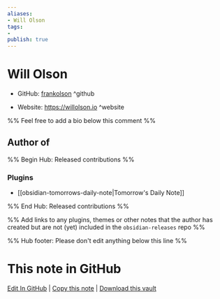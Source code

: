 ```yaml
---
aliases:
- Will Olson
tags:
- 
publish: true
---
```


# Will Olson

- GitHub: [frankolson](https://github.com/frankolson/) ^github
<!-- - Discord: `@` ^discord-->
- Website: <https://willolson.io> ^website
<!-- - [[Publish sites|Publish site]]: ^publish-->

%% Feel free to add a bio below this comment %%


## Author of

%% Begin Hub: Released contributions %%
### Plugins
- [[obsidian-tomorrows-daily-note|Tomorrow's Daily Note]]

%% End Hub: Released contributions %%

%% Add links to any plugins, themes or other notes that the author has created but are not (yet) included in the `obsidian-releases` repo %%

<!--
### Unlisted plugins
-->

<!--
### Others
-->

<!--
## Sponsor this author

- [[GitHub sponsors]]: [Sponsor @frankolson on GitHub Sponsors](https://github.com/sponsors/frankolson) ^github-sponsor
- [[Buy me a coffee]]: ^buy-me-a-coffee
- [[PayPal]]: ^paypal
- [[Patreon]]: ^patreon

-->

<!--
## Follow this author

- [[YouTube Channels|On YouTube]]: ^youtube
- Twitter: ^twitter
- ...
-->

%% Hub footer: Please don't edit anything below this line %%

# This note in GitHub

<span class="git-footer">[Edit In GitHub](https://github.dev/obsidian-community/obsidian-hub/blob/main/01%20-%20Community/People/frankolson.md "git-hub-edit-note") | [Copy this note](https://raw.githubusercontent.com/obsidian-community/obsidian-hub/main/01%20-%20Community/People/frankolson.md "git-hub-copy-note") | [Download this vault](https://github.com/obsidian-community/obsidian-hub/archive/refs/heads/main.zip "git-hub-download-vault") </span>
